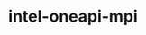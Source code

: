 ---
title: "intel-oneapi-mpi"
layout: cache
categories: [package, develop-2023-12-17]
meta: {"versions": ["2021.11.0"], "compilers": ["oneapi@=2023.2.0"], "oss": ["ubuntu20.04"], "platforms": ["linux"], "targets": ["x86_64_v3"], "stacks": ["e4s-oneapi", "root"], "num_specs": 1, "num_specs_by_stack": {"root": 1, "e4s-oneapi": 1}}
spec_details: [{"hash": "tkxaqbgjlkdjousxn2lndsjhieyqhv5v", "compiler": "oneapi@=2023.2.0", "versions": ["2021.11.0"], "os": "ubuntu20.04", "platform": "linux", "target": "x86_64_v3", "variants": ["build_system=generic", "+envmods", "~external-libfabric", "~generic-names", "~ilp64"], "stacks": ["root", "e4s-oneapi"], "size": "-", "tarball": "https://binaries.spack.io/releases/develop-2023-12-17/build_cache/linux-ubuntu20.04-x86_64_v3/oneapi-2023.2.0/intel-oneapi-mpi-2021.11.0/linux-ubuntu20.04-x86_64_v3-oneapi-2023.2.0-intel-oneapi-mpi-2021.11.0-tkxaqbgjlkdjousxn2lndsjhieyqhv5v.spack"}]
---